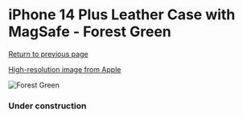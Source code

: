 # iPhone 14 Plus Leather Case with MagSafe - Forest Green

[Return to previous page](/iphone_14)

[High-resolution image from Apple](https://store.storeimages.cdn-apple.com/8756/as-images.apple.com/is/MPPA3?wid=4500&hei=4500&fmt=png)

<div style="width: 384px"><img src="/everysource/MPPA3.png" alt="Forest Green"></div>

### Under construction
